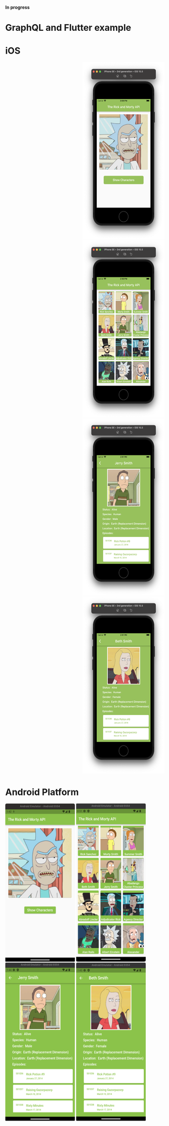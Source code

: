 **In progress**
# GraphQL and Flutter example

# iOS

<p align="right">
<img src="https://github.com/CodingFlutter/flutter_graphql/blob/main/assets/pics/ios_pic1.png" width="260" height="560" hspace="0"/> 
<img src="https://github.com/CodingFlutter/flutter_graphql/blob/main/assets/pics/ios_pic2.png" width="260" height="560" hspace="0"/>
<img src="https://github.com/CodingFlutter/flutter_graphql/blob/main/assets/pics/ios_pic3.png" width="260" height="560" hspace="0"/> 
<img src="https://github.com/CodingFlutter/flutter_graphql/blob/main/assets/pics/ios_pic4.png" width="260" height="560" hspace="0"/>
</p>


# Android Platform

<p align="left">
<img src="https://github.com/CodingFlutter/flutter_graphql/blob/main/assets/pics/and_pic1.png" width="220" height="500"/> 
<img src="https://github.com/CodingFlutter/flutter_graphql/blob/main/assets/pics/and_pic2.png" width="220" height="500"/>
<img src="https://github.com/CodingFlutter/flutter_graphql/blob/main/assets/pics/and_pic3.png" width="220" height="500"/> 
<img src="https://github.com/CodingFlutter/flutter_graphql/blob/main/assets/pics/and_pic4.png" width="220" height="500"/>
</p>
